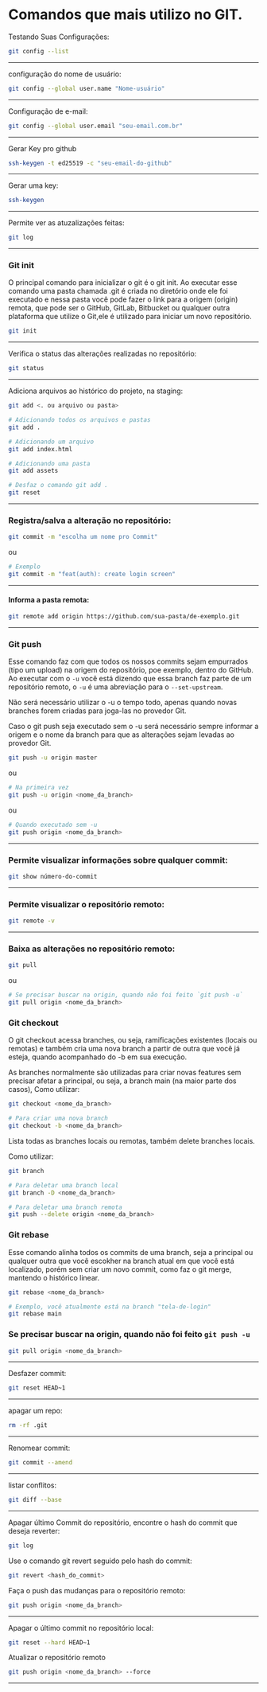 # Comandos que mais utilizo no GIT.

Testando Suas Configurações:
```bash
git config --list
```
---

configuração do nome de usuário:
```bash
git config --global user.name "Nome-usuário"
```

---

Configuração de e-mail:
```bash
git config --global user.email "seu-email.com.br"
```
---
Gerar Key pro github
```bash
ssh-keygen -t ed25519 -c "seu-email-do-github"
```
---
Gerar uma key:
```bash
ssh-keygen
```
---

Permite ver as atuzalizações feitas:
```bash
git log
```
---
### Git init
O principal comando para inicializar o git é o git init. Ao executar esse comando uma pasta chamada .git é criada no diretório onde ele foi executado e nessa pasta você pode fazer o link para a origem (origin) remota, que pode ser o GitHub, GitLab, Bitbucket ou qualquer outra plataforma que utilize o Git,ele é utilizado para iniciar um novo repositório.
```bash
git init
```
---

Verifica o status das alterações realizadas no repositório:
```bash
git status
```
---
Adiciona arquivos ao histórico do projeto, na staging:
```bash
git add <. ou arquivo ou pasta>

# Adicionando todos os arquivos e pastas
git add .

# Adicionando um arquivo
git add index.html

# Adicionando uma pasta
git add assets

# Desfaz o comando git add .
git reset
```
---
### Registra/salva a alteração no repositório:
```bash
git commit -m "escolha um nome pro Commit"
```
ou
```bash
# Exemplo
git commit -m "feat(auth): create login screen"
```
---
#### Informa a pasta remota:
```bash
git remote add origin https://github.com/sua-pasta/de-exemplo.git
```
---
### Git push
Esse comando faz com que todos os nossos commits sejam empurrados (tipo um upload) na origem do repositório, poe exemplo, dentro do GitHub. Ao executar com o `-u` você está dizendo que essa branch faz parte de um repositório remoto, o `-u` é uma abreviação para o `--set-upstream`.

Não será necessário utilizar o -u o tempo todo, apenas quando novas branches forem criadas para joga-las no provedor Git.

Caso o git push seja executado sem o -u será necessário sempre informar a origem e o nome da branch para que as alterações sejam levadas ao provedor Git.

```bash
git push -u origin master
```
ou
```bash
# Na primeira vez
git push -u origin <nome_da_branch>
```
ou
```bash
# Quando executado sem -u
git push origin <nome_da_branch>
```
---
### Permite visualizar informações sobre qualquer commit:
```bash
git show número-do-commit
```
---
### Permite visualizar o repositório remoto:
```bash
git remote -v
```
---
### Baixa as alterações no repositório remoto:
```bash
git pull
```
ou
```bash
# Se precisar buscar na origin, quando não foi feito `git push -u`
git pull origin <nome_da_branch>
```
### Git checkout
O git checkout acessa branches, ou seja, ramificações existentes (locais ou remotas) e também cria uma nova branch a partir de outra que você já esteja, quando acompanhado do -b em sua execução.

As branches normalmente são utilizadas para criar novas features sem precisar afetar a principal, ou seja, a branch main (na maior parte dos casos), Como utilizar:
```bash
git checkout <nome_da_branch>

# Para criar uma nova branch
git checkout -b <nome_da_branch>
```
Lista todas as branches locais ou remotas, também delete branches locais.

Como utilizar:
```bash
git branch

# Para deletar uma branch local
git branch -D <nome_da_branch>

# Para deletar uma branch remota
git push --delete origin <nome_da_branch>
```
### Git rebase
Esse comando alinha todos os commits de uma branch, seja a principal ou qualquer outra que você escokher na branch atual em que você está localizado, porém sem criar um novo commit, como faz o git merge, mantendo o histórico linear.
```bash
git rebase <nome_da_branch>

# Exemplo, você atualmente está na branch "tela-de-login"
git rebase main
```
### Se precisar buscar na origin, quando não foi feito `git push -u`
```bash
git pull origin <nome_da_branch>
```
---
Desfazer commit:
```bash
git reset HEAD~1
```
---
apagar um repo:
```bash
rm -rf .git
```
---
Renomear commit:
```bash
git commit --amend

```
---
listar conflitos:
```bash
git diff --base
```
---

Apagar último Commit do repositório, encontre o hash do commit que deseja reverter:
```bash
git log
```

Use o comando git revert seguido pelo hash do commit:
```bash
git revert <hash_do_commit>
```

Faça o push das mudanças para o repositório remoto:

```bash
git push origin <nome_da_branch>

```
---

Apagar o último commit no repositório local:

```bash
git reset --hard HEAD~1

```

Atualizar o repositório remoto


```bash
git push origin <nome_da_branch> --force
```

---
